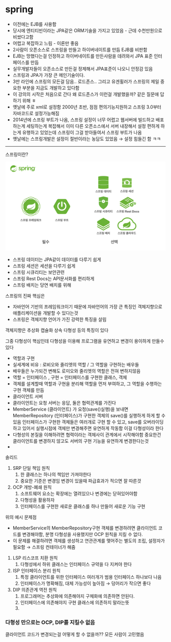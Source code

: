 # spring

* 이전에는 EJB를 사용함
* 당시에 엔티티빈이라는 JPA같은 ORM기술을 가지고 있었음 - 근데 수천만원으로 비쌌다고함
* 어렵고 복잡하고 느림 - 이론만 좋음
* 2사람이 오픈소스로 스프링을 만들고 하이버네이트를 만듬 EJB를 비판함
* EJB는 망했다는걸 인정하고 하이버네이트를 만든사람을 데려와서 JPA 표준 인터페이스를 만듬
* 실무개발자들이 오픈소스로 만든걸 정제해서 JPA표준이 나오니 안정감 있음
* 스프링과 JPA가 가장 큰 메인기술이다.
* 3만 라인에 스프링의 모든걸 담음.. 로드존스.. 그리고 유겐휠러가 스프링의 제일 중요한 부분을 지금도 개발하고 있다함
* 이 강의의 시작은 처음으로 간다 왜 로드존스가 이런걸 개발했을까? 같은 질문애 답하기 위해 ㅎ
* 옛날에 주로 xml로 설정함 2000년 초반, 점점 편의기능지원하고 스프링 3.0부터 자바코드로 설정가능해짐
* 2014년에 스프링 부트가 나옴, 스프링 설정이 너무 어렵고 웹서버에 빌드하고 배포하는게 세팅하는게 복잡해서 이미 다른 오픈소스에서 서버 내장해서 설정 편하게 하는게 유행하고 있었는데 스프링이 그걸 받아들여서 스프링 부트가 나옴
* 옛날에는 스프링개발은 설정이 절반이라는 농담도 있었음 → 설정 힘들긴 함 ㅋㅋ

***

스프링이란?

![스크린샷 2022-07-18 오후 2.55.11.png](../../image/스크린샷_2022-07-18_오후_2.55.11.png)

* 스프링 데이터는 JPA같이 데이터를 다루기 쉽게
* 스프링 세션은 세션을 다루기 쉽게
* 스프링 시큐리티는 보안관련
* 스프링 Rest Docs는 API문서화를 편리하게
* 스프링 배치는 당연 배치를 위해

스프링의 진짜 핵심은

* 자바언어 기반의 프레임워크이기 때문에 자바언어의 가장 큰 특징인 객체지향으로 애플리케이션을 개발할 수 있다는것
* 스프링은 객체지향 언어가 가진 강력한 특징을 살림

객체지향은 추상화 캡슐화 상속 다형성 등의 특징이 있다

그중 다형성이 핵심인데 다형성을 이용해 프로그램을 유연하고 변경이 용이하게 만들수있다

* 역할과 구현
* 실세계에 비유 : 로비오와 줄리엣의 역할 / 그 역할을 구현하는 배우들
* 배우들은 누가되건 변해도 로미오와 줄리엣의 역할은 전혀 변하지않음
* 역할 = 인터페이스 , 구현 = 인터페이스를 구현한 클래스, 객체
* 객체를 설계할때 역할과 구현을 분리해 역할을 먼저 부여하고, 그 역할을 수행하는 구현 객체를 만듬
* 클라이언트 서버
* 클라이언트는 요청 서버는 응답, 둘은 협력관계를 가진다
* MemberService (클라이언트) 가 요청(save()실행)을 보내면 MemberRepository (인터페이스)가 구현한 객체의 save()를 실행하게 하게 할 수 있음 인터페이스가 구현한 객체들은 여러개로 구현 할 수 있고, save를 오버라이딩하고 있어서 실행시점에 객체만 변경해주면 유연하게 작동함 이걸 다형성이라 한다
* 다형성의 본질을 이해하려면 협력이라는 객체사이 관계에서 시작해야함 중요한건 클라이언트를 변경하지 않고도 서버의 구현 기능을 유연하게 변경한다는것
*

솔리드

1. SRP 단일 책임 원칙
   1. 한 클래스는 하나의 책임만 가져야한다
   2. 중요한 기준은 변경임 변경이 있을때 파급효과가 적으면 잘 따른것
2. OCP 개방-폐쇄 원칙
   1. 소프트웨어 요소는 확장에는 열려있으나 변경에는 닫혀있어야함
   2. 다형성을 활용하자
   3. 인터페이스를 구현한 새로운 클래스를 하나 만들어 새로운 기능 구현

위의 예시 문제점

* MemberService의 MemberRepository구현 객체를 변경하려면 클라이언트 코드를 변경해야함, 분명 다형성을 사용했지만 OCP 원칙을 지킬 수 없다.
* 이 문제를 해결하려면 객체를 생성하고 연관관계를 맺어주는 별도의 조립, 설정자가 필요함 → 스프링 컨테이너가 해줌

1. LSP 리스코프 치환 원칙
   1. 다형성에서 하위 클래스는 인터페이스 규약을 다 지켜야 한다
2. ISP 인터페이스 분리 원칙
   1. 특정 클라이언트를 위한 인터페이스 여러개가 범용 인터페이스 하나보다 나음
   2. 인터페이스가 명확해짐, 대체 가능성이 높아짐 → 덩어리가 작으면 좋다
3. DIP 의존관계 역전 원칙
   1. 프로그래머는 추상화에 의존해야지 구체화에 의존하면 안된다.
   2. 인터페이스에 의존해야지 구현 클래스에 의존하지 말라는뜻
   3.

### 다형성 만으로는 OCP, DIP를 지킬수 없음

클라이언트 코드가 변경되는걸 어떻게 할 수 없을까?? 모든 사람이 고민했음
